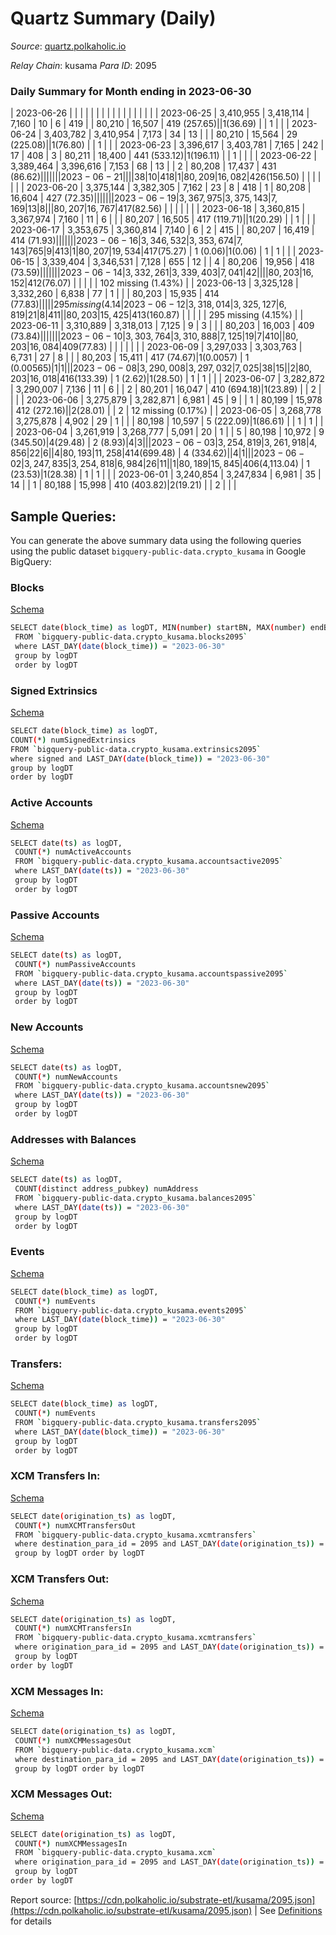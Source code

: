 # Quartz Summary (Daily)

_Source_: [quartz.polkaholic.io](https://quartz.polkaholic.io)

*Relay Chain*: kusama
*Para ID*: 2095



### Daily Summary for Month ending in 2023-06-30


| 2023-06-26 |  |  |  |  |  |  |  |  |  |   |   |   |  |  |  |
| 2023-06-25 | 3,410,955 | 3,418,114 | 7,160 | 10 | 6 | 419 |  | 80,210 | 16,507 | 419 ($257.65) |   | 1 ($36.69) |  | 1 |  |
| 2023-06-24 | 3,403,782 | 3,410,954 | 7,173 | 34 | 13 |  |  | 80,210 | 15,564 | 29 ($225.08) |   | 1 ($76.80) |  | 1 |  |
| 2023-06-23 | 3,396,617 | 3,403,781 | 7,165 | 242 | 17 | 408 | 3 | 80,211 | 18,400 | 441 ($533.12) | 1 ($196.11) |   | 1 |  |  |
| 2023-06-22 | 3,389,464 | 3,396,616 | 7,153 | 68 | 13 |  | 2 | 80,208 | 17,437 | 431 ($86.62) |   |   |  |  |  |
| 2023-06-21 |  |  |  | 38 | 10 | 418 | 1 | 80,209 | 16,082 | 426 ($156.50) |   |   |  |  |  |
| 2023-06-20 | 3,375,144 | 3,382,305 | 7,162 | 23 | 8 | 418 | 1 | 80,208 | 16,604 | 427 ($72.35) |   |   |  |  |  |
| 2023-06-19 | 3,367,975 | 3,375,143 | 7,169 | 13 | 8 |  |  | 80,207 | 16,767 | 417 ($82.56) |   |   |  |  |  |
| 2023-06-18 | 3,360,815 | 3,367,974 | 7,160 | 11 | 6 |  |  | 80,207 | 16,505 | 417 ($119.71) |   | 1 ($20.29) |  | 1 |  |
| 2023-06-17 | 3,353,675 | 3,360,814 | 7,140 | 6 | 2 | 415 |  | 80,207 | 16,419 | 414 ($71.93) |   |   |  |  |  |
| 2023-06-16 | 3,346,532 | 3,353,674 | 7,143 | 765 | 9 | 413 | 1 | 80,207 | 19,534 | 417 ($75.27) | 1 ($0.06) | 1 ($0.06) | 1 | 1 |  |
| 2023-06-15 | 3,339,404 | 3,346,531 | 7,128 | 655 | 12 |  | 4 | 80,206 | 19,956 | 418 ($73.59) |   |   |  |  |  |
| 2023-06-14 | 3,332,261 | 3,339,403 | 7,041 | 42 |  |  |  | 80,203 | 16,152 | 412 ($76.07) |   |   |  |  | 102 missing (1.43%) |
| 2023-06-13 | 3,325,128 | 3,332,260 | 6,838 | 77 | 1 |  |  | 80,203 | 15,935 | 414 ($77.83) |   |   |  |  | 295 missing (4.14%) |
| 2023-06-12 | 3,318,014 | 3,325,127 | 6,819 | 21 | 8 | 411 |  | 80,203 | 15,425 | 413 ($160.87) |   |   |  |  | 295 missing (4.15%) |
| 2023-06-11 | 3,310,889 | 3,318,013 | 7,125 | 9 | 3 |  |  | 80,203 | 16,003 | 409 ($73.84) |   |   |  |  |  |
| 2023-06-10 | 3,303,764 | 3,310,888 | 7,125 | 19 | 7 | 410 |  | 80,203 | 16,084 | 409 ($77.83) |   |   |  |  |  |
| 2023-06-09 | 3,297,033 | 3,303,763 | 6,731 | 27 | 8 |  |  | 80,203 | 15,411 | 417 ($74.67) | 1 ($0.0057) | 1 ($0.00565) | 1 | 1 |  |
| 2023-06-08 | 3,290,008 | 3,297,032 | 7,025 | 38 | 15 |  | 2 | 80,203 | 16,018 | 416 ($133.39) | 1 ($2.62) | 1 ($28.50) | 1 | 1 |  |
| 2023-06-07 | 3,282,872 | 3,290,007 | 7,136 | 11 | 6 |  | 2 | 80,201 | 16,047 | 410 ($694.18) | 1 ($23.89) |   | 2 |  |  |
| 2023-06-06 | 3,275,879 | 3,282,871 | 6,981 | 45 | 9 |  | 1 | 80,199 | 15,978 | 412 ($272.16) |   | 2 ($28.01) |  | 2 | 12 missing (0.17%) |
| 2023-06-05 | 3,268,778 | 3,275,878 | 4,902 | 29 | 1 |  |  | 80,198 | 10,597 | 5 ($222.09) | 1 ($86.61) |   | 1 | 1 |  |
| 2023-06-04 | 3,261,919 | 3,268,777 | 5,091 | 20 | 1 |  | 5 | 80,198 | 10,972 | 9 ($345.50) | 4 ($29.48) | 2 ($8.93) | 4 | 3 |  |
| 2023-06-03 | 3,254,819 | 3,261,918 | 4,856 | 22 | 6 |  | 4 | 80,193 | 11,258 | 414 ($699.48) | 4 ($334.62) |   | 4 | 1 |  |
| 2023-06-02 | 3,247,835 | 3,254,818 | 6,984 | 26 | 11 |  | 1 | 80,189 | 15,845 | 406 ($4,113.04) | 1 ($23.53) | 1 ($28.38) | 1 | 1 |  |
| 2023-06-01 | 3,240,854 | 3,247,834 | 6,981 | 35 | 14 |  | 1 | 80,188 | 15,998 | 410 ($403.82) | 2 ($19.21) |   | 2 |  |  |

## Sample Queries:
You can generate the above summary data using the following queries using the public dataset `bigquery-public-data.crypto_kusama` in Google BigQuery:


### Blocks 

[Schema](https://github.com/colorfulnotion/substrate-etl/blob/main/schema/blocks.json)

```bash
SELECT date(block_time) as logDT, MIN(number) startBN, MAX(number) endBN, COUNT(*) numBlocks 
 FROM `bigquery-public-data.crypto_kusama.blocks2095`  
 where LAST_DAY(date(block_time)) = "2023-06-30" 
 group by logDT 
 order by logDT
```

### Signed Extrinsics 

[Schema](https://github.com/colorfulnotion/substrate-etl/blob/main/schema/extrinsics.json)

```bash
SELECT date(block_time) as logDT, 
COUNT(*) numSignedExtrinsics 
FROM `bigquery-public-data.crypto_kusama.extrinsics2095`  
where signed and LAST_DAY(date(block_time)) = "2023-06-30" 
group by logDT 
order by logDT
```

### Active Accounts 

[Schema](https://github.com/colorfulnotion/substrate-etl/blob/main/schema/accountsactive.json)

```bash
SELECT date(ts) as logDT, 
 COUNT(*) numActiveAccounts 
 FROM `bigquery-public-data.crypto_kusama.accountsactive2095` 
 where LAST_DAY(date(ts)) = "2023-06-30" 
 group by logDT 
 order by logDT
```

### Passive Accounts 

[Schema](https://github.com/colorfulnotion/substrate-etl/blob/main/schema/accountspassive.json)

```bash
SELECT date(ts) as logDT, 
 COUNT(*) numPassiveAccounts 
 FROM `bigquery-public-data.crypto_kusama.accountspassive2095` 
 where LAST_DAY(date(ts)) = "2023-06-30" 
 group by logDT 
 order by logDT
```

### New Accounts 

[Schema](https://github.com/colorfulnotion/substrate-etl/blob/main/schema/accountsnew.json)

```bash
SELECT date(ts) as logDT, 
 COUNT(*) numNewAccounts 
 FROM `bigquery-public-data.crypto_kusama.accountsnew2095` 
 where LAST_DAY(date(ts)) = "2023-06-30" 
 group by logDT
 order by logDT
```

### Addresses with Balances 

[Schema](https://github.com/colorfulnotion/substrate-etl/blob/main/schema/balances.json)

```bash
SELECT date(ts) as logDT,
 COUNT(distinct address_pubkey) numAddress 
 FROM `bigquery-public-data.crypto_kusama.balances2095` 
 where LAST_DAY(date(ts)) = "2023-06-30" 
 group by logDT 
 order by logDT
```

### Events 

[Schema](https://github.com/colorfulnotion/substrate-etl/blob/main/schema/events.json)

```bash
SELECT date(block_time) as logDT, 
 COUNT(*) numEvents 
 FROM `bigquery-public-data.crypto_kusama.events2095` 
 where LAST_DAY(date(block_time)) = "2023-06-30" 
 group by logDT 
 order by logDT
```

### Transfers:

[Schema](https://github.com/colorfulnotion/substrate-etl/blob/main/schema/transfers.json)

```bash
SELECT date(block_time) as logDT, 
 COUNT(*) numEvents 
 FROM `bigquery-public-data.crypto_kusama.transfers2095` 
 where LAST_DAY(date(block_time)) = "2023-06-30" 
 group by logDT 
 order by logDT
```

### XCM Transfers In: 

[Schema](https://github.com/colorfulnotion/substrate-etl/blob/main/schema/xcmtransfers.json)

```bash
SELECT date(origination_ts) as logDT, 
 COUNT(*) numXCMTransfersOut 
 FROM `bigquery-public-data.crypto_kusama.xcmtransfers` 
 where destination_para_id = 2095 and LAST_DAY(date(origination_ts)) = "2023-06-30" 
 group by logDT order by logDT
```

### XCM Transfers Out: 

[Schema](https://github.com/colorfulnotion/substrate-etl/blob/main/schema/xcmtransfers.json)

```bash
SELECT date(origination_ts) as logDT, 
 COUNT(*) numXCMTransfersIn 
 FROM `bigquery-public-data.crypto_kusama.xcmtransfers` 
 where origination_para_id = 2095 and LAST_DAY(date(origination_ts)) = "2023-06-30" 
 group by logDT 
order by logDT
```

### XCM Messages In: 

[Schema](https://github.com/colorfulnotion/substrate-etl/blob/main/schema/xcm.json)

```bash
SELECT date(origination_ts) as logDT, 
 COUNT(*) numXCMMessagesOut 
 FROM `bigquery-public-data.crypto_kusama.xcm` 
 where destination_para_id = 2095 and LAST_DAY(date(origination_ts)) = "2023-06-30" 
 group by logDT order by logDT
```

### XCM Messages Out: 

[Schema](https://github.com/colorfulnotion/substrate-etl/blob/main/schema/xcm.json)

```bash
SELECT date(origination_ts) as logDT, 
 COUNT(*) numXCMMessagesIn 
 FROM `bigquery-public-data.crypto_kusama.xcm` 
 where origination_para_id = 2095 and LAST_DAY(date(origination_ts)) = "2023-06-30" 
 group by logDT 
order by logDT
```


Report source: [https://cdn.polkaholic.io/substrate-etl/kusama/2095.json](https://cdn.polkaholic.io/substrate-etl/kusama/2095.json) | See [Definitions](/DEFINITIONS.md) for details
